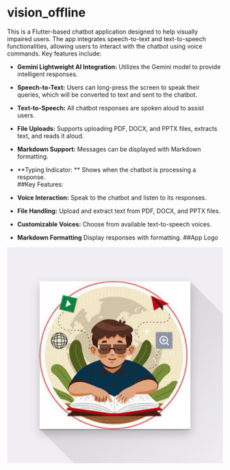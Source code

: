 # vision_offline
This is a Flutter-based chatbot application designed to help visually impaired users. The app integrates speech-to-text and text-to-speech functionalities, allowing users to interact with the chatbot using voice commands. Key features include:
 *  **Gemini Lightweight AI Integration:**  Utilizes the Gemini model to provide intelligent responses.<br>
 *  **Speech-to-Text:**   Users can long-press the screen to speak their queries, which will be converted to text and sent to the chatbot.<br>
 *  **Text-to-Speech:**    All chatbot responses are spoken aloud to assist users.<br> 
 *  **File Uploads:**     Supports uploading PDF, DOCX, and PPTX files, extracts text, and reads it aloud.<br>
 *  **Markdown Support:**  Messages can be displayed with Markdown formatting.<br>
 *  **Typing Indicator: **  Shows when the chatbot is processing a response.<br>
##Key Features:

 *  **Voice Interaction:** Speak to the chatbot and listen to its responses.
 *  **File Handling:**  Upload and extract text from PDF, DOCX, and PPTX files.
 *  **Customizable Voices:** Choose from available text-to-speech voices.
 *  **Markdown Formatting**  Display responses with formatting.
##App Logo

![Project Logo](https://github.com/ZohaibAzizKhan/Assistive_ChatBot/blob/master/assets/Icons/Edu_vision.png)
